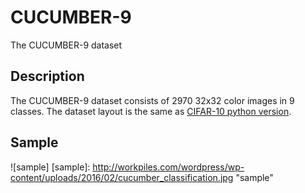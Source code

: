 # CUCUMBER-9
The CUCUMBER-9 dataset

## Description
The CUCUMBER-9 dataset consists of 2970 32x32 color images in 9 classes.
The dataset layout is the same as [CIFAR-10 python version](http://www.cs.toronto.edu/~kriz/cifar.html "The CIFAR-10 dataset").

## Sample
![sample]
[sample]: http://workpiles.com/wordpress/wp-content/uploads/2016/02/cucumber_classification.jpg "sample"

